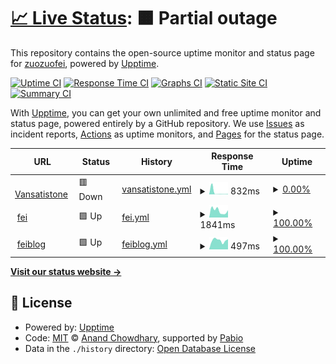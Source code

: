 # [📈 Live Status](https://zuozuofei.github.io/fei-upptime): <!--live status--> **🟧 Partial outage**

This repository contains the open-source uptime monitor and status page for [zuozuofei](https://zuozuofei.github.io/fei-upptime), powered by [Upptime](https://github.com/upptime/upptime).

[![Uptime CI](https://github.com/zuozuofei/fei-upptime/workflows/Uptime%20CI/badge.svg)](https://github.com/zuozuofei/fei-upptime/actions?query=workflow%3A%22Uptime+CI%22)
[![Response Time CI](https://github.com/zuozuofei/fei-upptime/workflows/Response%20Time%20CI/badge.svg)](https://github.com/zuozuofei/fei-upptime/actions?query=workflow%3A%22Response+Time+CI%22)
[![Graphs CI](https://github.com/zuozuofei/fei-upptime/workflows/Graphs%20CI/badge.svg)](https://github.com/zuozuofei/fei-upptime/actions?query=workflow%3A%22Graphs+CI%22)
[![Static Site CI](https://github.com/zuozuofei/fei-upptime/workflows/Static%20Site%20CI/badge.svg)](https://github.com/zuozuofei/fei-upptime/actions?query=workflow%3A%22Static+Site+CI%22)
[![Summary CI](https://github.com/zuozuofei/fei-upptime/workflows/Summary%20CI/badge.svg)](https://github.com/zuozuofei/fei-upptime/actions?query=workflow%3A%22Summary+CI%22)

With [Upptime](https://upptime.js.org), you can get your own unlimited and free uptime monitor and status page, powered entirely by a GitHub repository. We use [Issues](https://github.com/zuozuofei/fei-upptime/issues) as incident reports, [Actions](https://github.com/zuozuofei/fei-upptime/actions) as uptime monitors, and [Pages](https://zuozuofei.github.io/fei-upptime) for the status page.

<!--start: status pages-->
<!-- This summary is generated by Upptime (https://github.com/upptime/upptime) -->
<!-- Do not edit this manually, your changes will be overwritten -->
<!-- prettier-ignore -->
| URL | Status | History | Response Time | Uptime |
| --- | ------ | ------- | ------------- | ------ |
| <img alt="" src="https://icons.duckduckgo.com/ip3/www.vansatistone.com.ico" height="13"> [Vansatistone](https://www.vansatistone.com) | 🟥 Down | [vansatistone.yml](https://github.com/zuozuofei/fei-upptime/commits/HEAD/history/vansatistone.yml) | <details><summary><img alt="Response time graph" src="./graphs/vansatistone/response-time-week.png" height="20"> 832ms</summary><br><a href="https://zuozuofei.github.io/fei-upptime/history/vansatistone"><img alt="Response time 587" src="https://img.shields.io/endpoint?url=https%3A%2F%2Fraw.githubusercontent.com%2Fzuozuofei%2Ffei-upptime%2FHEAD%2Fapi%2Fvansatistone%2Fresponse-time.json"></a><br><a href="https://zuozuofei.github.io/fei-upptime/history/vansatistone"><img alt="24-hour response time 170" src="https://img.shields.io/endpoint?url=https%3A%2F%2Fraw.githubusercontent.com%2Fzuozuofei%2Ffei-upptime%2FHEAD%2Fapi%2Fvansatistone%2Fresponse-time-day.json"></a><br><a href="https://zuozuofei.github.io/fei-upptime/history/vansatistone"><img alt="7-day response time 832" src="https://img.shields.io/endpoint?url=https%3A%2F%2Fraw.githubusercontent.com%2Fzuozuofei%2Ffei-upptime%2FHEAD%2Fapi%2Fvansatistone%2Fresponse-time-week.json"></a><br><a href="https://zuozuofei.github.io/fei-upptime/history/vansatistone"><img alt="30-day response time 324" src="https://img.shields.io/endpoint?url=https%3A%2F%2Fraw.githubusercontent.com%2Fzuozuofei%2Ffei-upptime%2FHEAD%2Fapi%2Fvansatistone%2Fresponse-time-month.json"></a><br><a href="https://zuozuofei.github.io/fei-upptime/history/vansatistone"><img alt="1-year response time 587" src="https://img.shields.io/endpoint?url=https%3A%2F%2Fraw.githubusercontent.com%2Fzuozuofei%2Ffei-upptime%2FHEAD%2Fapi%2Fvansatistone%2Fresponse-time-year.json"></a></details> | <details><summary><a href="https://zuozuofei.github.io/fei-upptime/history/vansatistone">0.00%</a></summary><a href="https://zuozuofei.github.io/fei-upptime/history/vansatistone"><img alt="All-time uptime 54.86%" src="https://img.shields.io/endpoint?url=https%3A%2F%2Fraw.githubusercontent.com%2Fzuozuofei%2Ffei-upptime%2FHEAD%2Fapi%2Fvansatistone%2Fuptime.json"></a><br><a href="https://zuozuofei.github.io/fei-upptime/history/vansatistone"><img alt="24-hour uptime 0.00%" src="https://img.shields.io/endpoint?url=https%3A%2F%2Fraw.githubusercontent.com%2Fzuozuofei%2Ffei-upptime%2FHEAD%2Fapi%2Fvansatistone%2Fuptime-day.json"></a><br><a href="https://zuozuofei.github.io/fei-upptime/history/vansatistone"><img alt="7-day uptime 0.00%" src="https://img.shields.io/endpoint?url=https%3A%2F%2Fraw.githubusercontent.com%2Fzuozuofei%2Ffei-upptime%2FHEAD%2Fapi%2Fvansatistone%2Fuptime-week.json"></a><br><a href="https://zuozuofei.github.io/fei-upptime/history/vansatistone"><img alt="30-day uptime 1.38%" src="https://img.shields.io/endpoint?url=https%3A%2F%2Fraw.githubusercontent.com%2Fzuozuofei%2Ffei-upptime%2FHEAD%2Fapi%2Fvansatistone%2Fuptime-month.json"></a><br><a href="https://zuozuofei.github.io/fei-upptime/history/vansatistone"><img alt="1-year uptime 54.86%" src="https://img.shields.io/endpoint?url=https%3A%2F%2Fraw.githubusercontent.com%2Fzuozuofei%2Ffei-upptime%2FHEAD%2Fapi%2Fvansatistone%2Fuptime-year.json"></a></details>
| <img alt="" src="https://icons.duckduckgo.com/ip3/www.fe-i.com.ico" height="13"> [fei](https://www.fe-i.com) | 🟩 Up | [fei.yml](https://github.com/zuozuofei/fei-upptime/commits/HEAD/history/fei.yml) | <details><summary><img alt="Response time graph" src="./graphs/fei/response-time-week.png" height="20"> 1841ms</summary><br><a href="https://zuozuofei.github.io/fei-upptime/history/fei"><img alt="Response time 1589" src="https://img.shields.io/endpoint?url=https%3A%2F%2Fraw.githubusercontent.com%2Fzuozuofei%2Ffei-upptime%2FHEAD%2Fapi%2Ffei%2Fresponse-time.json"></a><br><a href="https://zuozuofei.github.io/fei-upptime/history/fei"><img alt="24-hour response time 1996" src="https://img.shields.io/endpoint?url=https%3A%2F%2Fraw.githubusercontent.com%2Fzuozuofei%2Ffei-upptime%2FHEAD%2Fapi%2Ffei%2Fresponse-time-day.json"></a><br><a href="https://zuozuofei.github.io/fei-upptime/history/fei"><img alt="7-day response time 1841" src="https://img.shields.io/endpoint?url=https%3A%2F%2Fraw.githubusercontent.com%2Fzuozuofei%2Ffei-upptime%2FHEAD%2Fapi%2Ffei%2Fresponse-time-week.json"></a><br><a href="https://zuozuofei.github.io/fei-upptime/history/fei"><img alt="30-day response time 1854" src="https://img.shields.io/endpoint?url=https%3A%2F%2Fraw.githubusercontent.com%2Fzuozuofei%2Ffei-upptime%2FHEAD%2Fapi%2Ffei%2Fresponse-time-month.json"></a><br><a href="https://zuozuofei.github.io/fei-upptime/history/fei"><img alt="1-year response time 1589" src="https://img.shields.io/endpoint?url=https%3A%2F%2Fraw.githubusercontent.com%2Fzuozuofei%2Ffei-upptime%2FHEAD%2Fapi%2Ffei%2Fresponse-time-year.json"></a></details> | <details><summary><a href="https://zuozuofei.github.io/fei-upptime/history/fei">100.00%</a></summary><a href="https://zuozuofei.github.io/fei-upptime/history/fei"><img alt="All-time uptime 100.00%" src="https://img.shields.io/endpoint?url=https%3A%2F%2Fraw.githubusercontent.com%2Fzuozuofei%2Ffei-upptime%2FHEAD%2Fapi%2Ffei%2Fuptime.json"></a><br><a href="https://zuozuofei.github.io/fei-upptime/history/fei"><img alt="24-hour uptime 100.00%" src="https://img.shields.io/endpoint?url=https%3A%2F%2Fraw.githubusercontent.com%2Fzuozuofei%2Ffei-upptime%2FHEAD%2Fapi%2Ffei%2Fuptime-day.json"></a><br><a href="https://zuozuofei.github.io/fei-upptime/history/fei"><img alt="7-day uptime 100.00%" src="https://img.shields.io/endpoint?url=https%3A%2F%2Fraw.githubusercontent.com%2Fzuozuofei%2Ffei-upptime%2FHEAD%2Fapi%2Ffei%2Fuptime-week.json"></a><br><a href="https://zuozuofei.github.io/fei-upptime/history/fei"><img alt="30-day uptime 100.00%" src="https://img.shields.io/endpoint?url=https%3A%2F%2Fraw.githubusercontent.com%2Fzuozuofei%2Ffei-upptime%2FHEAD%2Fapi%2Ffei%2Fuptime-month.json"></a><br><a href="https://zuozuofei.github.io/fei-upptime/history/fei"><img alt="1-year uptime 100.00%" src="https://img.shields.io/endpoint?url=https%3A%2F%2Fraw.githubusercontent.com%2Fzuozuofei%2Ffei-upptime%2FHEAD%2Fapi%2Ffei%2Fuptime-year.json"></a></details>
| <img alt="" src="https://icons.duckduckgo.com/ip3/blog.fe-i.com.ico" height="13"> [feiblog](https://blog.fe-i.com) | 🟩 Up | [feiblog.yml](https://github.com/zuozuofei/fei-upptime/commits/HEAD/history/feiblog.yml) | <details><summary><img alt="Response time graph" src="./graphs/feiblog/response-time-week.png" height="20"> 497ms</summary><br><a href="https://zuozuofei.github.io/fei-upptime/history/feiblog"><img alt="Response time 527" src="https://img.shields.io/endpoint?url=https%3A%2F%2Fraw.githubusercontent.com%2Fzuozuofei%2Ffei-upptime%2FHEAD%2Fapi%2Ffeiblog%2Fresponse-time.json"></a><br><a href="https://zuozuofei.github.io/fei-upptime/history/feiblog"><img alt="24-hour response time 560" src="https://img.shields.io/endpoint?url=https%3A%2F%2Fraw.githubusercontent.com%2Fzuozuofei%2Ffei-upptime%2FHEAD%2Fapi%2Ffeiblog%2Fresponse-time-day.json"></a><br><a href="https://zuozuofei.github.io/fei-upptime/history/feiblog"><img alt="7-day response time 497" src="https://img.shields.io/endpoint?url=https%3A%2F%2Fraw.githubusercontent.com%2Fzuozuofei%2Ffei-upptime%2FHEAD%2Fapi%2Ffeiblog%2Fresponse-time-week.json"></a><br><a href="https://zuozuofei.github.io/fei-upptime/history/feiblog"><img alt="30-day response time 470" src="https://img.shields.io/endpoint?url=https%3A%2F%2Fraw.githubusercontent.com%2Fzuozuofei%2Ffei-upptime%2FHEAD%2Fapi%2Ffeiblog%2Fresponse-time-month.json"></a><br><a href="https://zuozuofei.github.io/fei-upptime/history/feiblog"><img alt="1-year response time 527" src="https://img.shields.io/endpoint?url=https%3A%2F%2Fraw.githubusercontent.com%2Fzuozuofei%2Ffei-upptime%2FHEAD%2Fapi%2Ffeiblog%2Fresponse-time-year.json"></a></details> | <details><summary><a href="https://zuozuofei.github.io/fei-upptime/history/feiblog">100.00%</a></summary><a href="https://zuozuofei.github.io/fei-upptime/history/feiblog"><img alt="All-time uptime 100.00%" src="https://img.shields.io/endpoint?url=https%3A%2F%2Fraw.githubusercontent.com%2Fzuozuofei%2Ffei-upptime%2FHEAD%2Fapi%2Ffeiblog%2Fuptime.json"></a><br><a href="https://zuozuofei.github.io/fei-upptime/history/feiblog"><img alt="24-hour uptime 100.00%" src="https://img.shields.io/endpoint?url=https%3A%2F%2Fraw.githubusercontent.com%2Fzuozuofei%2Ffei-upptime%2FHEAD%2Fapi%2Ffeiblog%2Fuptime-day.json"></a><br><a href="https://zuozuofei.github.io/fei-upptime/history/feiblog"><img alt="7-day uptime 100.00%" src="https://img.shields.io/endpoint?url=https%3A%2F%2Fraw.githubusercontent.com%2Fzuozuofei%2Ffei-upptime%2FHEAD%2Fapi%2Ffeiblog%2Fuptime-week.json"></a><br><a href="https://zuozuofei.github.io/fei-upptime/history/feiblog"><img alt="30-day uptime 100.00%" src="https://img.shields.io/endpoint?url=https%3A%2F%2Fraw.githubusercontent.com%2Fzuozuofei%2Ffei-upptime%2FHEAD%2Fapi%2Ffeiblog%2Fuptime-month.json"></a><br><a href="https://zuozuofei.github.io/fei-upptime/history/feiblog"><img alt="1-year uptime 100.00%" src="https://img.shields.io/endpoint?url=https%3A%2F%2Fraw.githubusercontent.com%2Fzuozuofei%2Ffei-upptime%2FHEAD%2Fapi%2Ffeiblog%2Fuptime-year.json"></a></details>

<!--end: status pages-->

[**Visit our status website →**](https://zuozuofei.github.io/fei-upptime)

## 📄 License

- Powered by: [Upptime](https://github.com/upptime/upptime)
- Code: [MIT](./LICENSE) © [Anand Chowdhary](https://anandchowdhary.com), supported by [Pabio](https://pabio.com)
- Data in the `./history` directory: [Open Database License](https://opendatacommons.org/licenses/odbl/1-0/)
